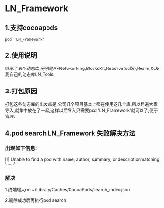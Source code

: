# LN_Framework
## 1.支持cocoapods
	pod 'LN_Framework'
	
## 2.使用说明

继承了五个动态库,分别是AFNetwkorking,BlocksKit,Reactive(oc版),Realm,以及我自己的动态库LN_Tools.

## 3.打包原因
打包这些动态库的出发点是,公司几个项目基本上都在使用这几个库,所以翻遍大家导入,就集中放在了一起,这样以后导入只需要pod 'LN_Framework'就可以了,便于管理.
## 4.pod search LN_Framework 失败解决方法
### 出现如下信息:
[!] Unable to find a pod with name, author, summary, or descriptionmatching '······'

### 解决
1.终端输入rm ~/Library/Caches/CocoaPods/search_index.json

2.删除成功后再执行pod search 

